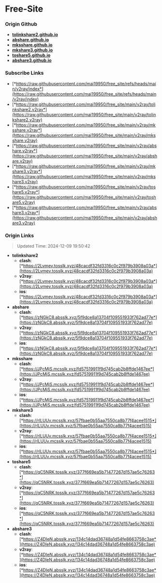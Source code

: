 # Free-Site

### Origin Github

- [**tolinkshare2.github.io**](https://github.com/tolinkshare2/tolinkshare2.github.io)
- [**abshare.github.io**](https://github.com/abshare/abshare.github.io)
- [**mksshare.github.io**](https://github.com/mksshare/mksshare.github.io)
- [**mkshare3.github.io**](https://github.com/mkshare3/mkshare3.github.io)
- [**toshare5.github.io**](https://github.com/toshare5/toshare5.github.io)
- [**abshare3.github.io**](https://github.com/abshare3/abshare3.github.io)

### Subscribe Links

- [*https://raw.githubusercontent.com/mai19950/free_site/refs/heads/main/v2ray/index*](https://raw.githubusercontent.com/mai19950/free_site/refs/heads/main/v2ray/index)
- [*https://raw.githubusercontent.com/mai19950/free_site/main/v2ray/tolinkshare2.v2ray*](https://raw.githubusercontent.com/mai19950/free_site/main/v2ray/tolinkshare2.v2ray)
- [*https://raw.githubusercontent.com/mai19950/free_site/main/v2ray/mksshare.v2ray*](https://raw.githubusercontent.com/mai19950/free_site/main/v2ray/mksshare.v2ray)
- [*https://raw.githubusercontent.com/mai19950/free_site/main/v2ray/abshare.v2ray*](https://raw.githubusercontent.com/mai19950/free_site/main/v2ray/abshare.v2ray)
- [*https://raw.githubusercontent.com/mai19950/free_site/main/v2ray/mkshare3.v2ray*](https://raw.githubusercontent.com/mai19950/free_site/main/v2ray/mkshare3.v2ray)
- [*https://raw.githubusercontent.com/mai19950/free_site/main/v2ray/toshare5.v2ray*](https://raw.githubusercontent.com/mai19950/free_site/main/v2ray/toshare5.v2ray)
- [*https://raw.githubusercontent.com/mai19950/free_site/main/v2ray/abshare3.v2ray*](https://raw.githubusercontent.com/mai19950/free_site/main/v2ray/abshare3.v2ray)

### Origin Links

> Updated Time: 2024-12-09 19:50:42

- **tolinkshare2**
  - **clash**: [*https://2Lvmev.tosslk.xyz/48cacdf32fd3316c0c2f979b3908a03a*](https://2Lvmev.tosslk.xyz/48cacdf32fd3316c0c2f979b3908a03a)
  - **v2ray**: [*https://2Lvmev.tosslk.xyz/48cacdf32fd3316c0c2f979b3908a03a*](https://2Lvmev.tosslk.xyz/48cacdf32fd3316c0c2f979b3908a03a)
  - **ios**: [*https://2Lvmev.tosslk.xyz/48cacdf32fd3316c0c2f979b3908a03a*](https://2Lvmev.tosslk.xyz/48cacdf32fd3316c0c2f979b3908a03a)
- **abshare**
  - **clash**: [*https://zNGkC8.absslk.xyz/5f9dce8a13704f109551933f762ad77e*](https://zNGkC8.absslk.xyz/5f9dce8a13704f109551933f762ad77e)
  - **v2ray**: [*https://zNGkC8.absslk.xyz/5f9dce8a13704f109551933f762ad77e*](https://zNGkC8.absslk.xyz/5f9dce8a13704f109551933f762ad77e)
  - **ios**: [*https://zNGkC8.absslk.xyz/5f9dce8a13704f109551933f762ad77e*](https://zNGkC8.absslk.xyz/5f9dce8a13704f109551933f762ad77e)
- **mksshare**
  - **clash**: [*https://JPcMjS.mcsslk.xyz/fd57519911f9d745cab2b8ffde1467ee*](https://JPcMjS.mcsslk.xyz/fd57519911f9d745cab2b8ffde1467ee)
  - **v2ray**: [*https://JPcMjS.mcsslk.xyz/fd57519911f9d745cab2b8ffde1467ee*](https://JPcMjS.mcsslk.xyz/fd57519911f9d745cab2b8ffde1467ee)
  - **ios**: [*https://JPcMjS.mcsslk.xyz/fd57519911f9d745cab2b8ffde1467ee*](https://JPcMjS.mcsslk.xyz/fd57519911f9d745cab2b8ffde1467ee)
- **mkshare3**
  - **clash**: [*https://rlLUUv.mcsslk.xyz/57fbae0b55aa7550ca8b77f4acee1515*](https://rlLUUv.mcsslk.xyz/57fbae0b55aa7550ca8b77f4acee1515)
  - **v2ray**: [*https://rlLUUv.mcsslk.xyz/57fbae0b55aa7550ca8b77f4acee1515*](https://rlLUUv.mcsslk.xyz/57fbae0b55aa7550ca8b77f4acee1515)
  - **ios**: [*https://rlLUUv.mcsslk.xyz/57fbae0b55aa7550ca8b77f4acee1515*](https://rlLUUv.mcsslk.xyz/57fbae0b55aa7550ca8b77f4acee1515)
- **toshare5**
  - **clash**: [*https://qC5NRK.tosslk.xyz/377f669ea5b71477267d157ae5c76263*](https://qC5NRK.tosslk.xyz/377f669ea5b71477267d157ae5c76263)
  - **v2ray**: [*https://qC5NRK.tosslk.xyz/377f669ea5b71477267d157ae5c76263*](https://qC5NRK.tosslk.xyz/377f669ea5b71477267d157ae5c76263)
  - **ios**: [*https://qC5NRK.tosslk.xyz/377f669ea5b71477267d157ae5c76263*](https://qC5NRK.tosslk.xyz/377f669ea5b71477267d157ae5c76263)
- **abshare3**
  - **clash**: [*https://Z4DIeN.absslk.xyz/134c14dad36748a1d54fe8663758c3ae*](https://Z4DIeN.absslk.xyz/134c14dad36748a1d54fe8663758c3ae)
  - **v2ray**: [*https://Z4DIeN.absslk.xyz/134c14dad36748a1d54fe8663758c3ae*](https://Z4DIeN.absslk.xyz/134c14dad36748a1d54fe8663758c3ae)
  - **ios**: [*https://Z4DIeN.absslk.xyz/134c14dad36748a1d54fe8663758c3ae*](https://Z4DIeN.absslk.xyz/134c14dad36748a1d54fe8663758c3ae)
